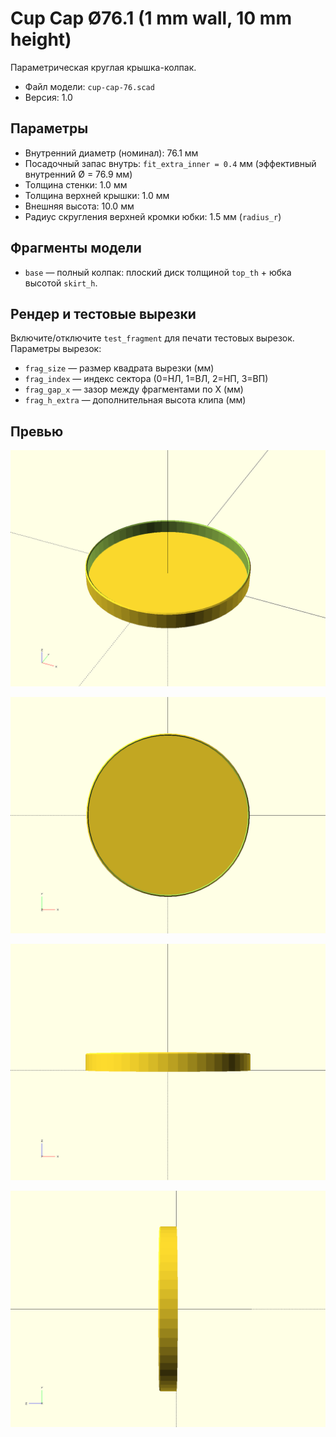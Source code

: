 # Cup Cap Ø76.1 (1 mm wall, 10 mm height)

Параметрическая круглая крышка-колпак.

- Файл модели: `cup-cap-76.scad`
- Версия: 1.0

## Параметры
- Внутренний диаметр (номинал): 76.1 мм
- Посадочный запас внутрь: `fit_extra_inner = 0.4` мм (эффективный внутренний Ø = 76.9 мм)
- Толщина стенки: 1.0 мм
- Толщина верхней крышки: 1.0 мм
- Внешняя высота: 10.0 мм
- Радиус скругления верхней кромки юбки: 1.5 мм (`radius_r`)

## Фрагменты модели
- `base` — полный колпак: плоский диск толщиной `top_th` + юбка высотой `skirt_h`.

## Рендер и тестовые вырезки
Включите/отключите `test_fragment` для печати тестовых вырезок. Параметры вырезок:
- `frag_size` — размер квадрата вырезки (мм)
- `frag_index` — индекс сектора (0=НЛ, 1=ВЛ, 2=НП, 3=ВП)
- `frag_gap_x` — зазор между фрагментами по X (мм)
- `frag_h_extra` — дополнительная высота клипа (мм)

## Превью

![iso](preview.iso.png)

![xy](preview.xy.png)

![xz](preview.xz.png)

![yz](preview.yz.png)
